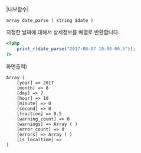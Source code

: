 |내부함수|
```
array date_parse ( string $date )
```

지정한 날짜에 대해서 상세정보를 배열로 반환합니다.

```php
<?php
	print_r(date_parse("2017-08-07 10:00:00.5"));
?>
```

화면출력)
```
Array ( 
    [year] => 2017 
    [month] => 8 
    [day] => 7 
    [hour] => 10 
    [minute] => 0 
    [second] => 0 
    [fraction] => 0.5 
    [warning_count] => 0 
    [warnings] => Array ( ) 
    [error_count] => 0 
    [errors] => Array ( ) 
    [is_localtime] => 
) 
```
